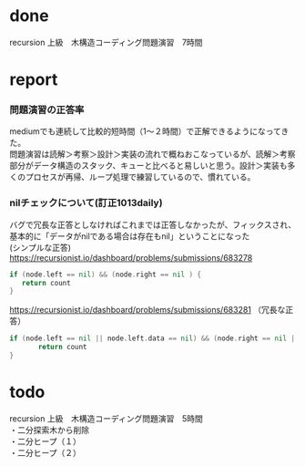 # done
recursion 上級　木構造コーディング問題演習　7時間</br>
# report
### 問題演習の正答率
mediumでも連続して比較的短時間（1〜２時間）で正解できるようになってきた。</br>
問題演習は読解＞考察＞設計＞実装の流れで概ねおこなっているが、読解＞考察部分がデータ構造のスタック、キューと比べると易しいと思う。設計＞実装も多くのプロセスが再帰、ループ処理で練習しているので、慣れている。</br>

### nilチェックについて(訂正1013daily)
バグで冗長な正答としなければこれまでは正答しなかったが、フィックスされ、基本的に「データがnilである場合は存在もnil」ということになった</br>
(シンプルな正答)
https://recursionist.io/dashboard/problems/submissions/683278
```go
if (node.left == nil) && (node.right == nil ) {
   return count
}
```

https://recursionist.io/dashboard/problems/submissions/683281
（冗長な正答）
```go
if (node.left == nil || node.left.data == nil) && (node.right == nil || node.right.data == nil) {
       return count
}
```
# todo
recursion 上級　木構造コーディング問題演習　5時間</br>
・二分探索木から削除</br>
・二分ヒープ（１）</br>
・二分ヒープ（２）</br>